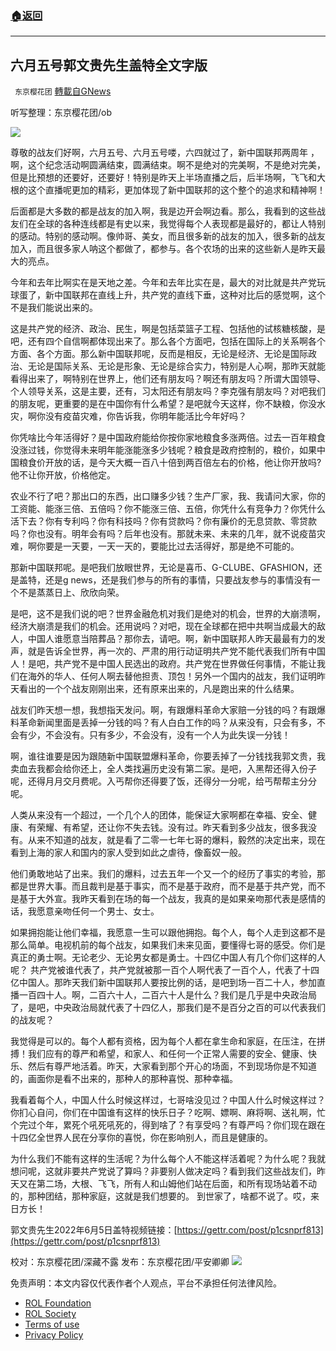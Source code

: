 ###  [:house:返回](README.md)
---


## 六月五号郭文贵先生盖特全文字版
` 东京樱花团` [轉載自GNews](https://gnews.org/zh-hans/2670925/)

听写整理：东京樱花团/ob
 
![](https://assets.gnews.org/wp-content/uploads/2022/06/image_1654484154.png)
 
尊敬的战友们好啊，六月五号、六月五号喽，六四就过了，新中国联邦两周年 ，啊，这个纪念活动啊圆满结束，圆满结束。啊不是绝对的完美啊，不是绝对完美，但是比预想的还要好，还要好！特别是昨天上半场直播之后，后半场啊，飞飞和大根的这个直播呢更加的精彩，更加体现了新中国联邦的这个整个的追求和精神啊！
 
后面都是大多数的都是战友的加入啊，我是边开会啊边看。那么，我看到的这些战友们在全球的各种连线都是有史以来，我觉得每个人表现都是最好的，都让人特别的感动。特别的感动啊。像帅哥、美女，而且很多新的战友的加入，很多新的战友加入，而且很多家人呐这个都做了，都参与。各个农场的出来的这些新人是昨天最大的亮点。
 
今年和去年比啊实在是天地之差。今年和去年比实在是，最大的对比就是共产党玩球蛋了，新中国联邦在直线上升，共产党的直线下垂，这种对比后的感觉啊，这个不是我们能说出来的。
 
这是共产党的经济、政治、民生，啊是包括菜篮子工程、包括他的试核糖核酸，是吧，还有四个自信啊都体现出来了。那么各个方面吧，包括在国际上的关系啊各个方面、各个方面。那么新中国联邦呢，反而是相反，无论是经济、无论是国际政治、无论是国际关系、无论是形象、无论是综合实力，特别是人心啊，那昨天就能看得出来了，啊特别在世界上，他们还有朋友吗？啊还有朋友吗？所谓大国领导、个人领导关系，这是主要，还有，习太阳还有朋友吗？李克强有朋友吗？对吧我们的朋友呢，更重要的是在中国你有什么希望？是吧就今天这样，你不缺粮，你没水灾，啊你没有疫苗灾难，你告诉我，你明年能活比今年好吗？
 
你凭啥比今年活得好？是中国政府能给你按你家地粮食多涨两倍。过去一百年粮食没涨过钱，你觉得未来明年能涨能涨多少钱呢？粮食是政府控制的，粮价，如果中国粮食价开放的话，是今天大概一百八十倍到两百倍左右的价格，他让你开放吗?他不让你开放，价格他定。
 
农业不行了吧？那出口的东西，出口赚多少钱？生产厂家，我、我请问大家，你的工资能、能涨三倍、五倍吗？你不能涨三倍、五倍，你凭什么有竞争力？你凭什么活下去？你有专利吗？你有科技吗？你有贷款吗？你有廉价的无息贷款、零贷款吗？你也没有。明年会有吗？后年也没有。那就未来、未来的几年，就不说疫苗灾难，啊你要是一天要，一天一天的，要能比过去活得好，那是绝不可能的。
 
那新中国联邦呢。是吧我们放眼世界，无论是喜币、G-CLUBE、GFASHION，还是盖特，还是g news，还是我们参与的所有的事情，只要战友参与的事情没有一个不是蒸蒸日上、欣欣向荣。
 
是吧，这不是我们说的吧？世界金融危机对我们是绝对的机会，世界的大崩溃啊，经济大崩溃是我们的机会。还用说吗？对吧，现在全球都在把中共啊当成最大的敌人，中国人谁愿意当陪葬品？那你去，请吧。啊，新中国联邦人昨天最最有力的发声，就是告诉全世界，再一次的、严肃的用行动证明共产党不能代表我们所有中国人！是吧，共产党不是中国人民选出的政府。共产党在世界做任何事情，不能让我们在海外的华人、任何人啊去替他担责、顶包！另外一个国内的战友，我们证明昨天看出的一个个战友刚刚出来，还有原来出来的，凡是跑出来的什么结果。
 
战友们昨天想一想，我想指天发问。啊，有跟爆料革命大家赔一分钱的吗？有跟爆料革命新闻里面是丢掉一分钱的吗？有人白白工作的吗？从来没有，只会有多，不会有少，不会没有。只有多少，不会没有，没有一个人为此失误一分钱！
 
啊，谁往谁要是因为跟随新中国联盟爆料革命，你要丢掉了一分钱找我郭文贵，我卖血去我都会给你还上，全人类找遍历史没有第二家。是吧，入黑帮还得入份子呢，还得月月交月费呢。入丐帮你还得要了饭，还得分一分呢，给丐帮帮主分分呢。
 
人类从来没有一个超过，一个几个人的团体，能保证大家啊都在幸福、安全、健康、有荣耀、有希望，还让你不失去钱。没有过。昨天看到多少战友，很多我没有。从来不知道的战友，就是看了二零一七年七哥的爆料，毅然的决定出来，现在看到上海的家人和国内的家人受到如此之虐待，像畜奴一般。
 
他们勇敢地站了出来。我们的爆料，过去五年一个又一个的经历了事实的考验，那都是世界大事。而且裁判是基于事实，而不是基于政府，而不是基于共产党，而不是基于大外宣。我昨天看到在场的每一个战友，我真的是如果亲吻那代表是感情的话，我愿意亲吻任何一个男士、女士。
 
如果拥抱能让他们幸福，我愿意一生可以跟他拥抱。每个人，每个人走到这都不是那么简单。电视机前的每个战友，如果我们未来见面，要懂得七哥的感受。你们是真正的勇士啊。无论老少、无论男女都是勇士。十四亿中国人有几个你们这样的人呢？ 共产党被谁代表了，共产党就被那一百个人啊代表了一百个人，代表了十四亿中国人。那昨天我们新中国联邦人要按比例的话，是吧到场一百二十人，参加直播一百四十人。啊，二百六十人，二百六十人是什么？我们是几乎是中央政治局了，是吧，中央政治局就代表了十四亿人，那我们是不是百分之百的可以代表我们的战友呢？
 
我觉得是可以的。每个人都有资格，因为每个人都在拿生命和家庭，在压注，在拼搏！我们应有的尊严和希望，和家人、和任何一个正常人需要的安全、健康、快乐、然后有尊严地活着。昨天，大家看到那个开心的场面，不到现场你是不知道的，画面你是看不出来的，那种人的那种喜悦、那种幸福。
 
我看着每个人，中国人什么时候这样过，七哥啥没见过？中国人什么时候这样过？你扪心自问，你们在中国谁有这样的快乐日子？吃啊、嫖啊、麻将啊、送礼啊，忙个完过个年，累死个吼死吼死的，得到啥了？有享受吗？有尊严吗？你们现在跟在十四亿全世界人民在分享你的喜悦，你在影响别人，而且是健康的。
 
为什么我们不能有这样的生活呢？为什么每个人不能这样活着呢？为什么呢？我就想问呢，这就非要共产党说了算吗？非要别人做决定吗？看到我们这些战友们，昨天又在第二场，大根、飞飞，所有人和山姆他们站在后面，和所有现场站着不动的，那种团结，那种家庭，这就是我们想要的。 到世家了，啥都不说了。哎，来日方长！
 
郭文贵先生2022年6月5日盖特视频链接：[https://gettr.com/post/p1csnprf813](https://gettr.com/post/p1csnprf813)
 
校对：东京樱花团/深藏不露
发布：东京樱花团/平安卿卿
 ![](https://assets.gnews.org/wp-content/uploads/2022/03/yht.jpg) 

免责声明：本文内容仅代表作者个人观点，平台不承担任何法律风险。
  
- [ROL Foundation](https://rolfoundation.org/)
- [ROL Society](https://rolsociety.org/)
- [Terms of use](https://gnews.org/terms-of-use-3/)
- [Privacy Policy](https://gnews.org/privacy-policy/)

